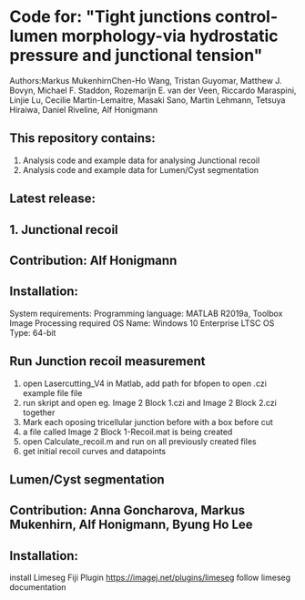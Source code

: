 # Code for: "Tight junctions control-lumen morphology-via hydrostatic pressure and junctional tension"
Authors:Markus MukenhirnChen-Ho Wang, Tristan Guyomar, Matthew J. Bovyn, Michael F. Staddon, Rozemarijn E. van der Veen, Riccardo Maraspini, Linjie Lu, Cecilie Martin-Lemaitre, Masaki Sano, Martin Lehmann, Tetsuya Hiraiwa, Daniel Riveline, Alf Honigmann

## This repository contains:
1. Analysis code and example data for analysing Junctional recoil
2.  Analysis code and example data for Lumen/Cyst segmentation

## Latest release: 

## 1. Junctional recoil
## Contribution: Alf Honigmann
## Installation: 
System requirements: Programming language: MATLAB R2019a, Toolbox Image Processing required
OS Name: Windows 10 Enterprise LTSC
OS Type: 64-bit
## Run Junction recoil measurement
1. open Lasercutting_V4 in Matlab, add path for bfopen to open .czi example file file
2. run skript and open eg. Image 2 Block 1.czi and Image 2 Block 2.czi together
3. Mark each oposing tricellular junction before with a box before cut
4. a file called Image 2 Block 1-Recoil.mat is being created
5. open Calculate_recoil.m and run on all previously created files
6. get initial recoil curves and datapoints

## Lumen/Cyst segmentation
## Contribution: Anna Goncharova, Markus Mukenhirn, Alf Honigmann, Byung Ho Lee
## Installation: 
install Limeseg Fiji Plugin https://imagej.net/plugins/limeseg
follow limeseg documentation
